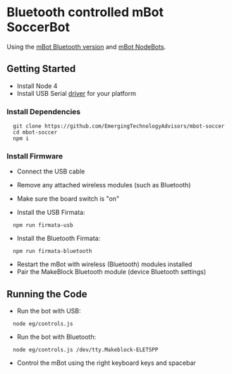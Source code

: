 # Bluetooth controlled mBot SoccerBot

Using the [mBot Bluetooth version](http://www.makeblock.cc/mbot/) and
[mBot NodeBots](https://github.com/Makeblock-official/mbot_nodebots/blob/master/README.md).

## Getting Started

* Install Node 4
* Install USB Serial [driver](https://github.com/Makeblock-official/mbot_nodebots/tree/master/drivers) for your platform

### Install Dependencies

```
  git clone https://github.com/EmergingTechnologyAdvisors/mbot-soccer
  cd mbot-soccer
  npm i
```

### Install Firmware

* Connect the USB cable
* Remove any attached wireless modules (such as Bluetooth)
* Make sure the board switch is "on"

* Install the USB Firmata:

```
  npm run firmata-usb
```

* Install the Bluetooth Firmata:

```
  npm run firmata-bluetooth
```

* Restart the mBot with wireless (Bluetooth) modules installed
* Pair the MakeBlock Bluetooth module (device Bluetooth settings)

## Running the Code

* Run the bot with USB:

```
  node eg/controls.js
```

* Run the bot with Bluetooth:

```
  node eg/controls.js /dev/tty.Makeblock-ELETSPP
```

* Control the mBot using the right keyboard keys and spacebar

